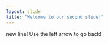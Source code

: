 ```yaml
---
layout: slide
title: "Welcome to our second slide!"
---
```

new line!
Use the left arrow to go back!
